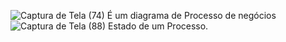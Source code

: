 ![Captura de Tela (74)](https://github.com/silvacarlo/dio-lab-open-source/assets/106127230/a88a6603-3848-4899-8251-33464d9cdbd9)
É um diagrama de Processo de negócios
![Captura de Tela (88)](https://github.com/silvacarlo/dio-lab-open-source/assets/106127230/288ad9e5-04da-40bb-a6d2-0573120ede0b)
Estado de um Processo.
